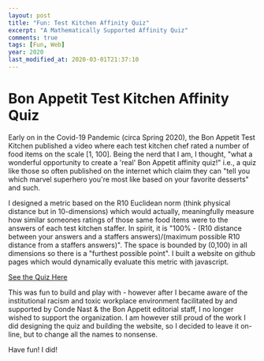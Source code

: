 ```yaml
---
layout: post
title: "Fun: Test Kitchen Affinity Quiz"
excerpt: "A Mathematically Supported Affinity Quiz"
comments: true
tags: [Fun, Web]
year: 2020
last_modified_at: 2020-03-01T21:37:10
---
```


# Bon Appetit Test Kitchen Affinity Quiz

Early on in the Covid-19 Pandemic (circa Spring 2020), the Bon Appetit Test Kitchen published a video where each test kitchen chef rated a number of food items on the scale [1, 100]. Being the nerd that I am, I thought, "what a wonderful opportunity to create a 'real' Bon Appetit affinity quiz!" i.e., a quiz like those so often published on the internet which claim they can "tell you which marvel superhero you're most like based on your favorite desserts" and such. 

I designed a metric based on the R10 Euclidean norm (think physical distance but in 10-dimensions) which would actually, meaningfully measure how similar someones ratings of those same food items were to the answers of each test kitchen staffer. In spirit, it is "100% - (R10 distance between your answers and a staffers answers)/(maximum possible R10 distance from a staffers answers)". The space is bounded by (0,100) in all dimensions so there is a "furthest possible point". I built a website on github pages which would dynamically evaluate this metric with javascript.

[See the Quiz Here](https://kjhall01.github.io/quiz)

This was fun to build and play with - however after I became aware of the institutional racism and toxic workplace environment facilitated by and supported by Conde Nast & the Bon Appetit editorial staff, I no longer wished to support the organization. I am however still proud of the work I did designing the quiz and building the website, so I decided to leave it on-line, but to change all the names to nonsense. 

Have fun! I did!


